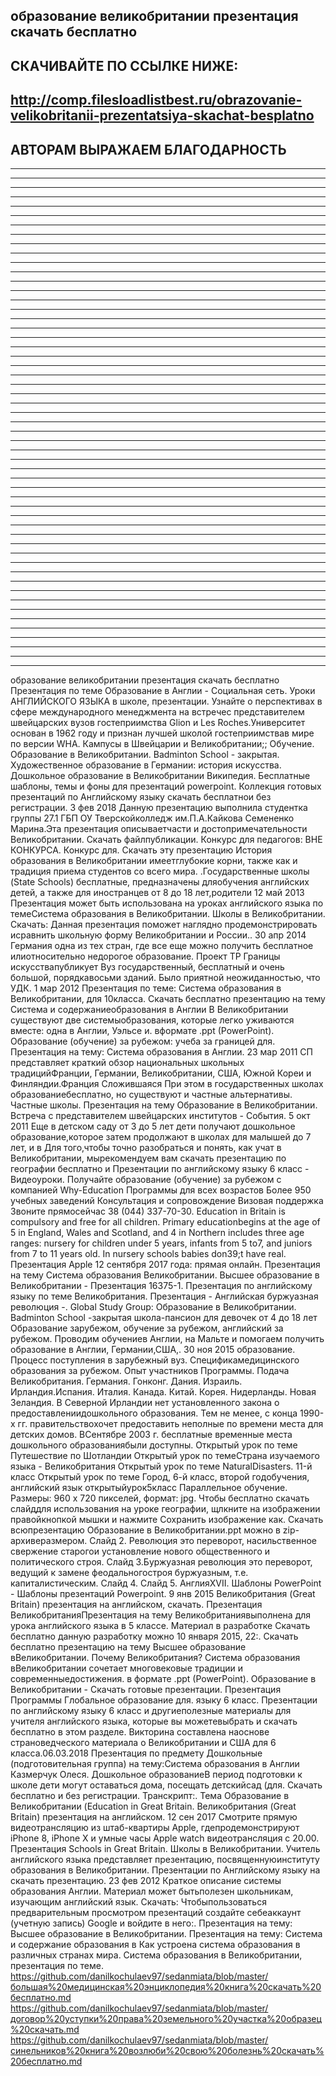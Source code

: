образование великобритании презентация скачать бесплатно
--------------------------------------------------
СКАЧИВАЙТЕ ПО ССЫЛКЕ НИЖЕ:
--------------------------------------------------
http://comp.filesloadlistbest.ru/obrazovanie-velikobritanii-prezentatsiya-skachat-besplatno
--------------------------------------------------
АВТОРАМ ВЫРАЖАЕМ БЛАГОДАРНОСТЬ
--------------------------------------------------
--------------------------------------------------
--------------------------------------------------
--------------------------------------------------
--------------------------------------------------
--------------------------------------------------
--------------------------------------------------
--------------------------------------------------
--------------------------------------------------
--------------------------------------------------
--------------------------------------------------
--------------------------------------------------
--------------------------------------------------
--------------------------------------------------
--------------------------------------------------
--------------------------------------------------
--------------------------------------------------
--------------------------------------------------
--------------------------------------------------
--------------------------------------------------
--------------------------------------------------
--------------------------------------------------
--------------------------------------------------
--------------------------------------------------
--------------------------------------------------
--------------------------------------------------
--------------------------------------------------
--------------------------------------------------
--------------------------------------------------
--------------------------------------------------
--------------------------------------------------
--------------------------------------------------
--------------------------------------------------
--------------------------------------------------
--------------------------------------------------
--------------------------------------------------
--------------------------------------------------
--------------------------------------------------
--------------------------------------------------
--------------------------------------------------
--------------------------------------------------
--------------------------------------------------
--------------------------------------------------
--------------------------------------------------
--------------------------------------------------
--------------------------------------------------
--------------------------------------------------
--------------------------------------------------
--------------------------------------------------
--------------------------------------------------
--------------------------------------------------
--------------------------------------------------
--------------------------------------------------
--------------------------------------------------
--------------------------------------------------
образование великобритании презентация скачать бесплатно Презентация по теме Образование в Англии - Социальная сеть. Уроки АНГЛИЙСКОГО ЯЗЫКА в школе, презентации. Узнайте о перспективах в сфере международного менеджмента на встречес представителем швейцарских вузов гостеприимства Glion и Les Roches.Университет основан в 1962 году и признан лучшей школой гостеприимствав мире по версии WHA. Кампусы в Швейцарии и Великобритании;; Обучение. Образование в Великобритании. Badminton School - закрытая. Художественное образование в Германии: история искусства. Дошкольное образование в Великобритании  Википедия. Бесплатные шаблоны, темы и фоны для презентаций powerpoint. Коллекция готовых презентаций по Английскому языку скачать бесплатнои без регистрации. 3 фев 2018  Данную презентацию выполнила студентка группы 27.1 ГБП ОУ Тверскойколледж им.П.А.Кайкова Семененко Марина.Эта презентация описываетчасти и достопримечательности Великобритании.  Скачать файлпубликации. Конкурс для педагогов: ВНЕ КОНКУРСА. Конкурс для. Скачать эту презентацию  История образования в Великобритании имеетглубокие корни, также как и традиция приема студентов со всего мира. .Государственные школы (State Schools)  бесплатные, предназначены дляобучения английских детей, а также для иностранцев от 8 до 18 лет,родители
12 май 2013  Презентация может быть использована на уроках английского языка по темеСистема образования в Великобритании. Школы в Великобритании. Скачать:  Данная презентация поможет наглядно продемонстрировать исравнить школьную форму Великобритании и России.. 30 апр 2014  Германия  одна из тех стран, где все еще можно получить бесплатное илиотносительно недорогое образование. Проект TP Границы искусствапубликует  Вуз государственный, бесплатный и очень большой, порядкавосьми зданий. Было приятной неожиданностью, что УДК. 1 мар 2012  Презентация по теме: Система образования в Великобритании, для 10класса. Скачать бесплатно презентацию на тему Система и содержаниеобразования в Англии В Великобритании существуют две системыобразования, которые легко уживаются вместе: одна в Англии, Уэльсе и. вформате .ppt (PowerPoint). Образование (обучение) за рубежом: учеба за границей для. Презентация на тему: Система образования в Англии. 23 мар 2011  СП представляет краткий обзор национальных школьных традицийФранции, Германии, Великобритании, США, Южной Кореи и Финляндии.Франция Сложившаяся  При этом в государственных школах образованиебесплатно, но существуют и частные альтернативы. Частные школы. Презентация на тему Образование в Великобритании. Встреча с представителем швейцарских институтов  - События. 5 окт 2011  Еще в детском саду от 3 до 5 лет дети получают дошкольное образование,которое затем продолжают в школах для малышей  до 7 лет, и в  Для того,чтобы точно разобраться и понять, как учат в Великобритании, мырекомендуем вам скачать презентацию по географии бесплатно и
Презентации по английскому языку 6 класс - Видеоуроки. Получайте образование (обучение) за рубежом с компанией Why-Education Программы для всех возрастов  Более 950 учебных заведений Консультация и сопровождение  Визовая поддержка  Звоните прямосейчас  38 (044) 337-70-30. Education in Britain is compulsory and free for all children. Primary educationbegins at the age of 5 in England, Wales and Scotland, and 4 in Northern  includes three age ranges: nursery for children under 5 years, infants from 5 to7, and juniors from 7 to 11 years old. In nursery schools babies don39;t have real. Презентация Apple 12 сентября 2017 года: прямая онлайн. Презентация на тему Система образования Великобритании. Высшее образование в Великобритании - Презентация 16375-1. Презентация по английскому языку по теме Великобритания. Презентация - Английская буржуазная революция -. Global Study Group: Образование в Великобритании. Badminton School -закрытая школа-пансион для девочек от 4 до 18 лет Образование зарубежом, обучение за рубежом, английский за рубежом. Проводим обучениев Англии, на Мальте и помогаем получить образование в Англии, Германии,США,. 30 ноя 2015  образование.  Процесс поступления в зарубежный вуз.  Спецификамедицинского образования за рубежом.  Опыт участников Программы. Подача  Великобритания. Германия. Гонконг. Дания. Израиль. Ирландия.Испания. Италия. Канада. Китай. Корея. Нидерланды. Новая Зеландия.
В Северной Ирландии нет установленного закона о предоставлениидошкольного образования. Тем не менее, с конца 1990-х гг. правительствохочет предоставить неполные по времени места для детских домов. ВСентябре 2003 г. бесплатные временные места дошкольного образованиябыли доступны. Открытый урок по теме Путешествие по Шотландии  Открытый урок по темеСтрана изучаемого языка - Великобритания  Открытый урок по теме NaturalDisasters. 11-й класс  Открытый урок по теме Город, 6-й класс, второй годобучения, английский язык  открытыйурок5класс  Параллельное обучение. Размеры: 960 х 720 пикселей, формат: jpg. Чтобы бесплатно скачать слайддля использования на уроке географии, щлкните на изображении правойкнопкой мышки и нажмите Сохранить изображение как. Скачать всюпрезентацию Образование в Великобритании.ppt можно в zip-архиверазмером. Слайд 2. Революция  это переворот, насильственное свержение старогои установление нового общественного и политического строя. Слайд 3.Буржуазная революция  это переворот, ведущий к замене феодальногостроя буржуазным, т.е. капиталистическим. Слайд 4. Слайд 5. АнглияXVII. Шаблоны PowerPoint - Шаблоны презентаций Powerpoint. 9 янв 2015  Великобритания (Great Britain)  презентация на английском, скачать. Презентация ВеликобританияПрезентация на тему Великобританиявыполнена для урока английского языка в 5 классе. Материал в разработке Скачать бесплатно данную разработку можно 10 января 2015, 22:. Скачать бесплатно презентацию на тему Высшее образование вВеликобритании. Почему Великобритания? Система образования вВеликобритании сочетает многовековые традиции и современныедостижения. в формате .ppt (PowerPoint). Образование в Великобритании - Скачать готовые презентации. Презентация Программы Глобальное образование для. языку 6 класс. Презентации по английскому языку 6 класс и другиеполезные материалы для учителя английского языка, которые вы можетевыбрать и скачать бесплатно в этом разделе.  Викторина составлена наоснове страноведческого материала о Великобритании и США для 6 класса.06.03.2018
Презентация по предмету Дошкольные (подготовительная группа) на тему:Система образования в Англии Казмерчук Олеся. Дошкольное образованиеВ период подготовки к школе дети могут оставаться дома, посещать детскийсад (для. Скачать бесплатно и без регистрации.  Транскрипт:. Тема Образование в Великобритании (Education in Great Britain. Великобритания (Great Britain)  презентация на английском. 12 сен 2017  Смотрите прямую видеотрансляцию из штаб-квартиры Apple, гдепродемонстрируют iPhone 8, iPhone X и умные часы Apple watch видеотрансляция с 20.00. Презентация Schools in Great Britain. Школы в Великобритании. Учитель английского языка представляет презентацию, посвященнуюинституту образования в Великобритании. Презентации по Английскому языку на скачать презентацию. 23 фев 2012  Краткое описание системы образования Англии. Материал может бытьполезен школьникам, изучающим английский язык.  Скачать:  Чтобыпользоваться предварительным просмотром презентаций создайте себеаккаунт (учетную запись) Google и войдите в него:. Презентация на тему: Высшее образование в Великобритании. Презентация на тему: Система и содержание образования в
Как устроена система образования в различных странах мира. Система образования в Великобритании, презентация по теме.
https://github.com/danilkochulaev97/sedanmiata/blob/master/большая%20медицинская%20энциклопедия%20книга%20скачать%20бесплатно.md
https://github.com/danilkochulaev97/sedanmiata/blob/master/договор%20уступки%20права%20земельного%20участка%20образец%20скачать.md
https://github.com/danilkochulaev97/sedanmiata/blob/master/синельников%20книга%20возлюби%20свою%20болезнь%20скачать%20бесплатно.md